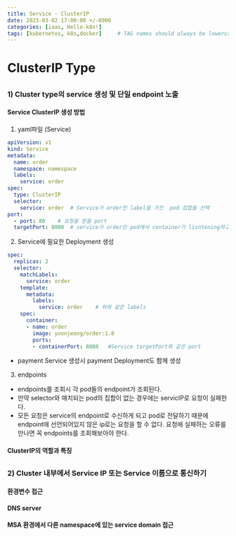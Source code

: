 ```yaml
---
title: Service - ClusterIP
date: 2023-03-02 17:00:00 +/-0900
categories: [iaas, Hello-k8s!]
tags: [kubernetes, k8s,docker]     # TAG names should always be lowercase
---
```



# ClusterIP Type
##

### 1) Cluster type의 service 생성 및 단일 endpoint 노출
#### Service ClusterIP 생성 방법

1) yaml파일 (Service)
    
```yml
apiVersion: v1
kind: Service
metadata:
  name: order
  namespace: namespace
  labels:
    service: order
spec:
  type: ClusterIP
  selector:
    service: order  # Service가 order인 label을 가진  pod 집합을 선택
port:
  - port: 80    # 요청을 받을 port
  targetPort: 8080  # service가 order인 pod에서 container가 lisntening하고 있는 port를 조회하여 입력 
```

2) Service에 필요한 Deployment 생성

```yml
spec:
  replicas: 2
  selector:
    matchLabels:
      service: order
    template:
      metadata:
        labels:
          service: order    # 위와 같은 labels
    spec:
      container:
      - name: order
        image: yoonjeong/order:1.0
        ports:
        - containerPort: 8080   #Service targetPort와 같은 port 
```
- payment Service 생성시 payment Deployment도 함께 생성
 
3) endpoints
- endpoints를 조회시 각 pod들의 endpoint가 조회된다.
- 만약 selector와 매치되는 pod의 집합이 없는 경우에는 servicIP로 요청이 실패한다.
- 모든 요청은 service의 endpoint로 수신하게 되고 pod로 전달하기 때문에 endpoint에 선언되어있지 않은 ip로는 요청을 할 수 없다. 요청에 실패하는 오류를 만나면 꼭 endpoints를 조회해보아야 한다.

#### ClusterIP의 역할과 특징

##

### 2) Cluster 내부에서  Service IP 또는 Service 이름으로 통신하기
#### 환경변수 접근
#### DNS server
#### MSA 환경에서 다른 namespace에 있는 service domain 접근